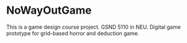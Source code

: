 # NoWayOutGame
This is a game design course project. GSND 5110 in NEU.
Digital game prototype for grid-based horror and deduction game.
